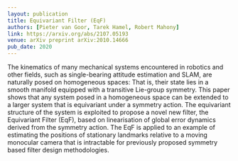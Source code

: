 ```yaml
---
layout: publication
title: Equivariant Filter (EqF)
authors: [Pieter van Goor, Tarek Hamel, Robert Mahony]
link: https://arxiv.org/abs/2107.05193
venue: arXiv preprint arXiv:2010.14666
pub_date: 2020
---
```


The kinematics of many mechanical systems encountered in robotics and other fields, such as single-bearing attitude estimation and SLAM, are naturally posed on homogeneous spaces: That is, their state lies in a smooth manifold equipped with a transitive Lie-group symmetry. This paper shows that any system posed in a homogeneous space can be extended to a larger system that is equivariant under a symmetry action. The equivariant structure of the system is exploited to propose a novel new filter, the Equivariant Filter (EqF), based on linearisation of global error dynamics derived from the symmetry action. The EqF is applied to an example of estimating the positions of stationary landmarks relative to a moving monocular camera that is intractable for previously proposed symmetry based filter design methodologies. 
